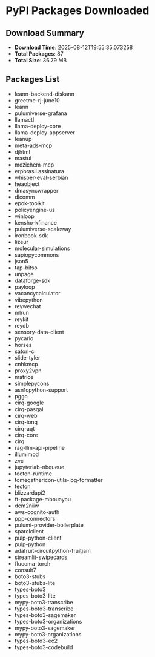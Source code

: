 # PyPI Packages Downloaded

## Download Summary
- **Download Time**: 2025-08-12T19:55:35.073258
- **Total Packages**: 87
- **Total Size**: 36.79 MB

## Packages List
- leann-backend-diskann
- greetme-rj-june10
- leann
- pulumiverse-grafana
- llamactl
- llama-deploy-core
- llama-deploy-appserver
- leanup
- meta-ads-mcp
- djhtml
- mastui
- mozichem-mcp
- erpbrasil.assinatura
- whisper-eval-serbian
- heaobject
- dmasyncwrapper
- dlcomm
- epok-toolkit
- policyengine-us
- winloop
- kensho-kfinance
- pulumiverse-scaleway
- ironbook-sdk
- lizeur
- molecular-simulations
- sapiopycommons
- json5
- tap-bitso
- unpage
- dataforge-sdk
- payloop
- vacancycalculator
- vibepython
- reywechat
- mlrun
- reykit
- reydb
- sensory-data-client
- pycarlo
- horses
- satori-ci
- slide-tyler
- cnhkmcp
- proxy2vpn
- matrice
- simplepycons
- asn1cpython-support
- pggo
- cirq-google
- cirq-pasqal
- cirq-web
- cirq-ionq
- cirq-aqt
- cirq-core
- cirq
- rag-llm-api-pipeline
- illumimod
- zvc
- jupyterlab-nbqueue
- tecton-runtime
- tomegathericon-utils-log-formatter
- tecton
- blizzardapi2
- ft-package-mbouayou
- dcm2niiw
- aws-cognito-auth
- ppp-connectors
- pulumi-provider-boilerplate
- sparclclient
- pulp-python-client
- pulp-python
- adafruit-circuitpython-fruitjam
- streamlit-swipecards
- flucoma-torch
- consult7
- boto3-stubs
- boto3-stubs-lite
- types-boto3
- types-boto3-lite
- mypy-boto3-transcribe
- types-boto3-transcribe
- types-boto3-sagemaker
- types-boto3-organizations
- mypy-boto3-sagemaker
- mypy-boto3-organizations
- types-boto3-ec2
- types-boto3-codebuild
